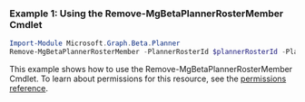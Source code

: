 ### Example 1: Using the Remove-MgBetaPlannerRosterMember Cmdlet
```powershell
Import-Module Microsoft.Graph.Beta.Planner
Remove-MgBetaPlannerRosterMember -PlannerRosterId $plannerRosterId -PlannerRosterMemberId $plannerRosterMemberId
```
This example shows how to use the Remove-MgBetaPlannerRosterMember Cmdlet.
To learn about permissions for this resource, see the [permissions reference](/graph/permissions-reference).

